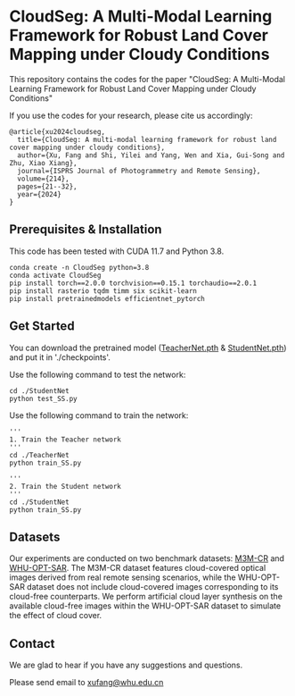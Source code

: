 # CloudSeg: A Multi-Modal Learning Framework for Robust Land Cover Mapping under Cloudy Conditions

This repository contains the codes for the paper "CloudSeg: A Multi-Modal Learning Framework for Robust Land Cover Mapping under Cloudy Conditions" 


If you use the codes for your research, please cite us accordingly:

```
@article{xu2024cloudseg,
  title={CloudSeg: A multi-modal learning framework for robust land cover mapping under cloudy conditions},
  author={Xu, Fang and Shi, Yilei and Yang, Wen and Xia, Gui-Song and Zhu, Xiao Xiang},
  journal={ISPRS Journal of Photogrammetry and Remote Sensing},
  volume={214},
  pages={21--32},
  year={2024}
}
```

## Prerequisites & Installation

This code has been tested with CUDA 11.7 and Python 3.8.

```
conda create -n CloudSeg python=3.8
conda activate CloudSeg
pip install torch==2.0.0 torchvision==0.15.1 torchaudio==2.0.1
pip install rasterio tqdm timm six scikit-learn
pip install pretrainedmodels efficientnet_pytorch
```

## Get Started
You can download the pretrained model ([TeacherNet.pth](https://www.tobeupdated) & [StudentNet.pth](https://drive.google.com/file/d/1aOGPRHEEtDXI6i-v9VQ-1Jo_Shhkmgme/view?usp=sharing)) and put it in './checkpoints'.

Use the following command to test the network:
```
cd ./StudentNet
python test_SS.py
```
Use the following command to train the network:
```
'''
1. Train the Teacher network 
'''
cd ./TeacherNet
python train_SS.py

'''
2. Train the Student network 
'''
cd ./StudentNet
python train_SS.py
```

## Datasets
Our experiments are conducted on two benchmark datasets: [M3M-CR](https://github.com/zhu-xlab/M3R-CR) and [WHU-OPT-SAR](https://github.com/AmberHen/WHU-OPT-SAR-dataset). The M3M-CR dataset features cloud-covered optical images derived from real remote sensing scenarios, while the WHU-OPT-SAR dataset does not include cloud-covered images corresponding to its cloud-free counterparts. We perform artificial cloud layer synthesis on the available cloud-free images within the WHU-OPT-SAR dataset to simulate the effect of cloud cover.

## Contact

We are glad to hear if you have any suggestions and questions.

Please send email to xufang@whu.edu.cn
